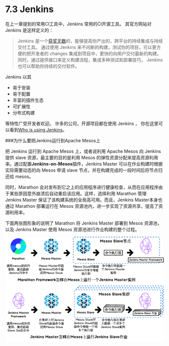 # 7.3 Jenkins

在上一章提到的常用CI工具中，Jenkins 常用的CI开源工具。 其官方网站对 Jenkins 是这样定义的：

> Jenkins 是一个[获奖无数](https://wiki.jenkins-ci.org/display/JENKINS/Awards)的，能够提高你产出的，跨平台的持续集成与持续交付工具。 通过使用 Jenkins 来不间断的构建，测试你的项目，可以更方便的把开发者的 changes 集成到项目中，更快的向用户交付最新的构建。 同时，通过提供接口来定义构建流程，集成多种测试和部署技巧， Jenkins 也可以帮助你持续的交付软件。

Jenkins 以其

* 易于安装
* 易于配置
* 丰富的插件生态
* 可扩展性
* 分布式构建

等特性广受开发者欢迎。 许多的公司，开源项目都在使用 Jenkins ， 你在这里可以看到[Who is using Jenkins](https://wiki.jenkins-ci.org/pages/viewpage.action?pageId=58001258)。

###为什么要把Jenkins运行到Apache Mesos上

  把 Jenkins 运行到 Apache Mesos 上，或者说利用 Apache Mesos 向 Jenkins 提供 slave 资源，最主要的目的是利用 Mesos 的弹性资源分配来提高资源利用率。通过配置**Jenkins-on-Mesos**插件，Jenkins Master 可以在作业构建时根据实际需要动态的向 Mesos 申请 slave 节点，并在构建完成的一段时间后将节点归还给 mesos。

  同时，Marathon 会对发布到它之上的应用程序进行健康检查，从而在应用程序由于某些原因意外崩溃后自动重启该应用。这样，选择利用 Marathon 管理 Jenkins Master 保证了该构建系统的全局高可用。而且，Jenkins Master本身也通过 Marathon 部署运行在 Mesos 资源池内，进一步实现了资源共享，提高了资源利用率。

 下面两张图形象的说明了 Marathon 将 Jenkins Master 部署到 Mesos 资源池，以及 Jenkins Master 使用 Mesos 资源池进行作业构建的整个过程。 

  ![Marathon 在 Mesos 上运行 Jenkins Master 实例](how-marathon-run-jenkins-on-mesos.png)
  ![Jenkins Master 在Mesos上运行 Jenkins Slave](how-jenkins-master-run-on-mesos.png)